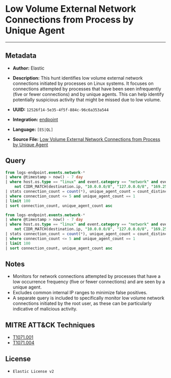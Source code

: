 # Low Volume External Network Connections from Process by Unique Agent

---

## Metadata

- **Author:** Elastic
- **Description:** This hunt identifies low volume external network connections initiated by processes on Linux systems. It focuses on connections attempted by processes that have been seen infrequently (five or fewer connections) and by unique agents. This can help identify potentially suspicious activity that might be missed due to low volume.

- **UUID:** `12526f14-5e35-4f5f-884c-96c6a353a544`
- **Integration:** [endpoint](https://docs.elastic.co/integrations/endpoint)
- **Language:** `[ES|QL]`
- **Source File:** [Low Volume External Network Connections from Process by Unique Agent](../queries/low_volume_external_network_connections_from_process.toml)

## Query

```sql
from logs-endpoint.events.network-*
| where @timestamp > now() - 7 day
| where host.os.type == "linux" and event.category == "network" and event.type == "start" and event.action == "connection_attempted" and not process.name is null and
    not CIDR_MATCH(destination.ip, "10.0.0.0/8", "127.0.0.0/8", "169.254.0.0/16", "172.16.0.0/12", "192.0.0.0/24", "192.0.0.0/29", "192.0.0.8/32", "192.0.0.9/32", "192.0.0.10/32", "192.0.0.170/32", "192.0.0.171/32", "192.0.2.0/24", "192.31.196.0/24", "192.52.193.0/24", "192.168.0.0/16", "192.88.99.0/24", "224.0.0.0/4", "100.64.0.0/10", "192.175.48.0/24","198.18.0.0/15", "198.51.100.0/24", "203.0.113.0/24", "240.0.0.0/4", "::1","FE80::/10", "FF00::/8")
| stats connection_count = count(*), unique_agent_count = count_distinct(agent.id) by process.name
| where connection_count <= 5 and unique_agent_count == 1
| limit 100
| sort connection_count, unique_agent_count asc
```

```sql
from logs-endpoint.events.network-*
| where @timestamp > now() - 7 day
| where host.os.type == "linux" and event.category == "network" and event.type == "start" and event.action == "connection_attempted" and user.id == "0" and not process.name is null and
    not CIDR_MATCH(destination.ip, "10.0.0.0/8", "127.0.0.0/8", "169.254.0.0/16", "172.16.0.0/12", "192.0.0.0/24", "192.0.0.0/29", "192.0.0.8/32", "192.0.0.9/32", "192.0.0.10/32", "192.0.0.170/32", "192.0.0.171/32", "192.0.2.0/24", "192.31.196.0/24", "192.52.193.0/24", "192.168.0.0/16", "192.88.99.0/24", "224.0.0.0/4", "100.64.0.0/10", "192.175.48.0/24","198.18.0.0/15", "198.51.100.0/24", "203.0.113.0/24", "240.0.0.0/4", "::1","FE80::/10", "FF00::/8")
| stats connection_count = count(*), unique_agent_count = count_distinct(agent.id) by process.name
| where connection_count <= 5 and unique_agent_count == 1
| limit 100
| sort connection_count, unique_agent_count asc
```

## Notes

- Monitors for network connections attempted by processes that have a low occurrence frequency (five or fewer connections) and are seen by a unique agent.
- Excludes common internal IP ranges to minimize false positives.
- A separate query is included to specifically monitor low volume network connections initiated by the root user, as these can be particularly indicative of malicious activity.

## MITRE ATT&CK Techniques

- [T1071.001](https://attack.mitre.org/techniques/T1071/001)
- [T1071.004](https://attack.mitre.org/techniques/T1071/004)

## License

- `Elastic License v2`
